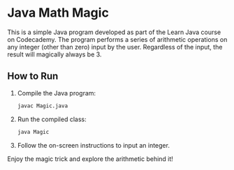 # Java Math Magic

This is a simple Java program developed as part of the Learn Java course on Codecademy. The program performs a series of arithmetic operations on any integer (other than zero) input by the user. Regardless of the input, the result will magically always be 3.

## How to Run

1. Compile the Java program:

    ```bash
    javac Magic.java
    ```

2. Run the compiled class:

    ```bash
    java Magic
    ```

3. Follow the on-screen instructions to input an integer.

Enjoy the magic trick and explore the arithmetic behind it!

